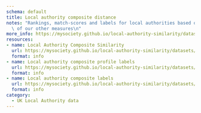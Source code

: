 ```yaml
---
schema: default
title: Local authority composite distance
notes: "Rankings, match-scores and labels for local authorities based on a composite\
  \ of our other measures\n"
more_info: https://mysociety.github.io/local-authority-similarity/datasets/composite_distance/latest
resources:
- name: Local Authority Composite Similarity
  url: https://mysociety.github.io/local-authority-similarity/datasets/composite_distance/latest
  format: info
- name: Local authority composite profile labels
  url: https://mysociety.github.io/local-authority-similarity/datasets/composite_distance/latest
  format: info
- name: Local authority composite labels
  url: https://mysociety.github.io/local-authority-similarity/datasets/composite_distance/latest
  format: info
category:
  - UK Local Authority data
---
```

